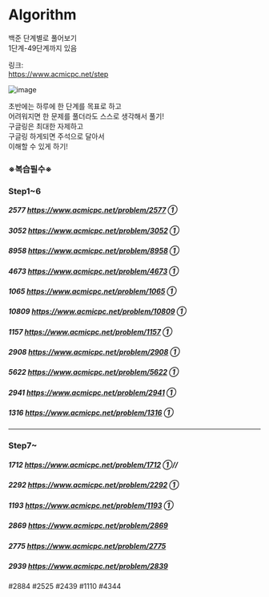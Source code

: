 # Algorithm
백준 단계별로 풀어보기  
1단계-49단계까지 있음  
  
  
링크:  
https://www.acmicpc.net/step  
  
  
  
![image](https://user-images.githubusercontent.com/78429930/160993107-f2ead4df-a852-4d7a-b97d-15ef090d8ef5.png)
  
  
  
  
초반에는 하루에 한 단계를 목표로 하고  
어려워지면 한 문제를 풀더라도 스스로 생각해서 풀기!  
구글링은 최대한 자제하고  
구글링 하게되면 주석으로 달아서  
이해할 수 있게 하기!
    
### ※복습필수※  
### Step1~6   
##### 2577  https://www.acmicpc.net/problem/2577  ①  
##### 3052  https://www.acmicpc.net/problem/3052  ①  
##### 8958  https://www.acmicpc.net/problem/8958  ①     
##### 4673  https://www.acmicpc.net/problem/4673  ① 
##### 1065  https://www.acmicpc.net/problem/1065  ① 
##### 10809  https://www.acmicpc.net/problem/10809  ①  
##### 1157  https://www.acmicpc.net/problem/1157  ①  
##### 2908 https://www.acmicpc.net/problem/2908  ①  
##### 5622 https://www.acmicpc.net/problem/5622  ①  
##### 2941 https://www.acmicpc.net/problem/2941  ①     
##### 1316 https://www.acmicpc.net/problem/1316  ①    

---------------------------------    
### Step7~     
##### 1712 https://www.acmicpc.net/problem/1712  ①//
##### 2292 https://www.acmicpc.net/problem/2292  ①
##### 1193 https://www.acmicpc.net/problem/1193  ①
##### 2869 https://www.acmicpc.net/problem/2869
##### 2775 https://www.acmicpc.net/problem/2775
##### 2939 https://www.acmicpc.net/problem/2839

#2884 #2525 #2439 #1110 #4344       
